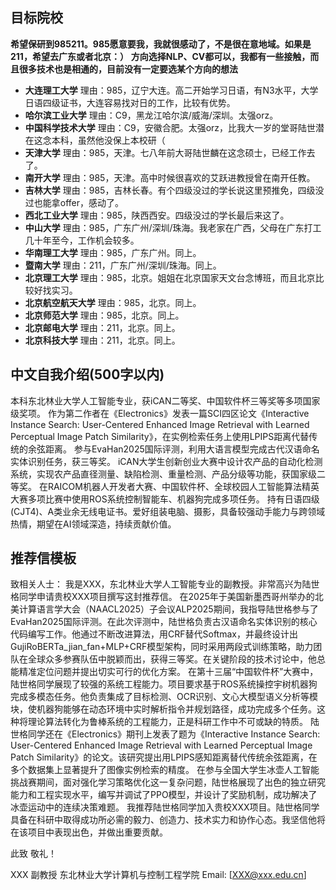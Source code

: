 ## 目标院校
**希望保研到985211。985愿意要我，我就很感动了，不是很在意地域。如果是211，希望去广东或者北京：）**
**方向选择NLP、CV都可以，我都有一些接触，而且很多技术也是相通的，目前没有一定要选某个方向的想法**
- **大连理工大学**
理由：985，辽宁大连。高二开始学习日语，有N3水平，大学日语四级证书，大连容易找对日的工作，比较有优势。
- **哈尔滨工业大学**
理由：C9，黑龙江哈尔滨/威海/深圳。太强orz。
- **中国科学技术大学**
理由：C9，安徽合肥。太强orz，比我大一岁的堂哥陆世潜在这念本科，虽然他没保上本校研（
- **天津大学**
理由：985，天津。七八年前大哥陆世麟在这念硕士，已经工作去了。
- **南开大学**
理由：985，天津。高中时候很喜欢的艾跃进教授曾在南开任教。
- **吉林大学**
理由：985，吉林长春。有个四级没过的学长说这里预推免，四级没过也能拿offer，感动了。
- **西北工业大学**
理由：985，陕西西安。四级没过的学长最后来这了。
- **中山大学**
理由：985，广东广州/深圳/珠海。我老家在广西，父母在广东打工几十年至今，工作机会较多。
- **华南理工大学**
理由：985，广东广州。同上。
- **暨南大学**
理由：211，广东广州/深圳/珠海。同上。
- **北京理工大学**
理由：985，北京。姐姐在北京国家天文台念博班，而且北京比较好找实习。
- **北京航空航天大学**
理由：985，北京。同上。
- **北京师范大学**
理由：985，北京。同上。
- **北京邮电大学**
理由：211，北京。同上。
- **北京科技大学**
理由：211，北京。同上。


## 中文自我介绍(500字以内)
本科东北林业大学人工智能专业，获iCAN二等奖、中国软件杯三等奖等多项国家级奖项。
作为第二作者在《Electronics》发表一篇SCI四区论文《Interactive Instance Search: User-Centered Enhanced Image Retrieval with Learned Perceptual Image Patch Similarity》，在实例检索任务上使用LPIPS距离代替传统的余弦距离。
参与EvaHan2025国际评测，利用大语言模型完成古代汉语命名实体识别任务，获三等奖。
iCAN大学生创新创业大赛中设计农产品的自动化检测系统，实现农产品直径测量、缺陷检测、重量检测、产品分级等功能，获国家级二等奖。
在RAICOM机器人开发者大赛、中国软件杯、全球校园人工智能算法精英大赛多项比赛中使用ROS系统控制智能车、机器狗完成多项任务。
持有日语四级(CJT4)、A类业余无线电证书。爱好组装电脑、摄影，具备较强动手能力与跨领域热情，期望在AI领域深造，持续贡献价值。


## 推荐信模板
致相关人士：
我是XXX，东北林业大学人工智能专业的副教授。非常高兴为陆世格同学申请贵校XXX项目撰写这封推荐信。
在2025年于美国新墨西哥州举办的北美计算语言学大会（NAACL2025）子会议ALP2025期间，我指导陆世格参与了EvaHan2025国际评测。在此次评测中，陆世格负责古汉语命名实体识别的核心代码编写工作。他通过不断改进算法，用CRF替代Softmax，并最终设计出GujiRoBERTa_jian_fan+MLP+CRF模型架构，同时采用两段式训练策略，助力团队在全球众多参赛队伍中脱颖而出，获得三等奖。在关键阶段的技术讨论中，他总能精准定位问题并提出切实可行的优化方案。
在第十三届“中国软件杯”大赛中，陆世格同学展现了较强的系统工程能力。项目要求基于ROS系统操控宇树机器狗完成多模态任务。他负责集成了目标检测、OCR识别、文心大模型语义分析等模块，使机器狗能够在动态环境中实时解析指令并规划路径，成功完成多个任务。这种将理论算法转化为鲁棒系统的工程能力，正是科研工作中不可或缺的特质。
陆世格同学还在《Electronics》期刊上发表了题为《Interactive Instance Search: User-Centered Enhanced Image Retrieval with Learned Perceptual Image Patch Similarity》的论文。该研究提出用LPIPS感知距离替代传统余弦距离，在多个数据集上显著提升了图像实例检索的精度。
在参与全国大学生冰壶人工智能挑战赛期间，面对强化学习策略优化这一复杂问题，陆世格展现了出色的独立研究能力和工程实现水平，编写并调试了PPO模型，并设计了奖励机制，成功解决了冰壶运动中的连续决策难题。
我推荐陆世格同学加入贵校XXX项目。陆世格同学具备在科研中取得成功所必需的毅力、创造力、技术实力和协作心态。我坚信他将在该项目中表现出色，并做出重要贡献。

此致 
敬礼！

XXX 
副教授 
东北林业大学计算机与控制工程学院
Email: [[XXX@xxx.edu.cn](mailto:XXX@xxx.edu.cn)]